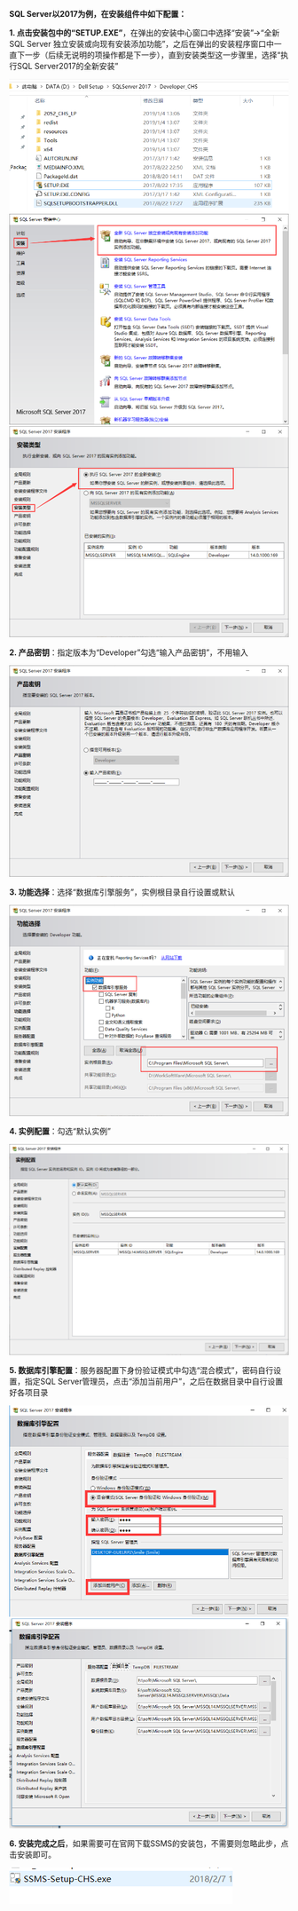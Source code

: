 **SQL Server以2017为例，在安装组件中如下配置：**
 
**1. 点击安装包中的“SETUP.EXE”**，在弹出的安装中心窗口中选择“安装”→“全新SQL Server 独立安装或向现有安装添加功能”，之后在弹出的安装程序窗口中一直下一步（后续无说明的项操作都是下一步），直到安装类型这一步骤里，选择“执行SQL Server2017的全新安装”

![shujuku](./images/shujuku1.png)
![shujuku](./images/shujuku2.png)
![shujuku](./images/shujuku3.png)

**2. 产品密钥**：指定版本为“Developer”勾选“输入产品密钥”，不用输入

![shujuku](./images/shujuku4.png)

**3. 功能选择**：选择“数据库引擎服务”，实例根目录自行设置或默认

![shujuku](./images/shujuku5.png)

**4. 实例配置**：勾选“默认实例”

![shujuku](./images/shujuku6.png)

**5. 数据库引擎配置**：服务器配置下身份验证模式中勾选“混合模式”，密码自行设置，指定SQL Server管理员，点击“添加当前用户”，之后在数据目录中自行设置好各项目录

![shujuku](./images/shujuku7.png)
![shujuku](./images/shujuku8.png)

**6. 安装完成之后**，如果需要可在官网下载SSMS的安装包，不需要则忽略此步，点击安装即可。

![shujuku](./images/shujuku9.png)